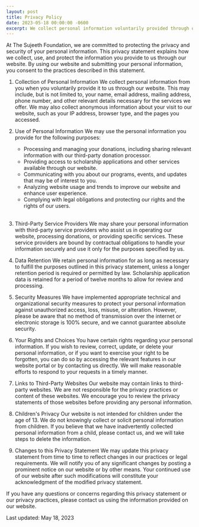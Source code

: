 ```yaml
---
layout: post
title: Privacy Policy
date: 2023-05-18 00:00:00 -0600
excerpt: We collect personal information voluntarily provided through our website for donation processing and scholarship applications. Your information may be shared with third-party service providers, and scholarship application data is retained for twelve months. You have the right to review, update, or delete your personal information and can exercise your right to be forgotten through our website portal or by contacting us directly.
---
```

At The Sujeeth Foundation, we are committed to protecting the privacy and security of your personal information. This privacy statement explains how we collect, use, and protect the information you provide to us through our website. By using our website and submitting your personal information, you consent to the practices described in this statement.

1. Collection of Personal Information
We collect personal information from you when you voluntarily provide it to us through our website. This may include, but is not limited to, your name, email address, mailing address, phone number, and other relevant details necessary for the services we offer. We may also collect anonymous information about your visit to our website, such as your IP address, browser type, and the pages you accessed.

2. Use of Personal Information
We may use the personal information you provide for the following purposes:
    - Processing and managing your donations, including sharing relevant information with our third-party donation processor.
    - Providing access to scholarship applications and other services available through our website.
    - Communicating with you about our programs, events, and updates that may be of interest to you.
    - Analyzing website usage and trends to improve our website and enhance user experience.
    - Complying with legal obligations and protecting our rights and the rights of our users.
<br/> <br/>

3. Third-Party Service Providers
We may share your personal information with third-party service providers who assist us in operating our website, processing donations, or providing specific services. These service providers are bound by contractual obligations to handle your information securely and use it only for the purposes specified by us.

3. Data Retention
We retain personal information for as long as necessary to fulfill the purposes outlined in this privacy statement, unless a longer retention period is required or permitted by law. Scholarship application data is retained for a period of twelve months to allow for review and processing.

4. Security Measures
We have implemented appropriate technical and organizational security measures to protect your personal information against unauthorized access, loss, misuse, or alteration. However, please be aware that no method of transmission over the internet or electronic storage is 100% secure, and we cannot guarantee absolute security.

5. Your Rights and Choices
You have certain rights regarding your personal information. If you wish to review, correct, update, or delete your personal information, or if you want to exercise your right to be forgotten, you can do so by accessing the relevant features in our website portal or by contacting us directly. We will make reasonable efforts to respond to your requests in a timely manner.

6. Links to Third-Party Websites
Our website may contain links to third-party websites. We are not responsible for the privacy practices or content of these websites. We encourage you to review the privacy statements of those websites before providing any personal information.

7. Children's Privacy
Our website is not intended for children under the age of 13. We do not knowingly collect or solicit personal information from children. If you believe that we have inadvertently collected personal information from a child, please contact us, and we will take steps to delete the information.

8. Changes to this Privacy Statement
We may update this privacy statement from time to time to reflect changes in our practices or legal requirements. We will notify you of any significant changes by posting a prominent notice on our website or by other means. Your continued use of our website after such modifications will constitute your acknowledgment of the modified privacy statement.

If you have any questions or concerns regarding this privacy statement or our privacy practices, please contact us using the information provided on our website.

Last updated: May 18, 2023